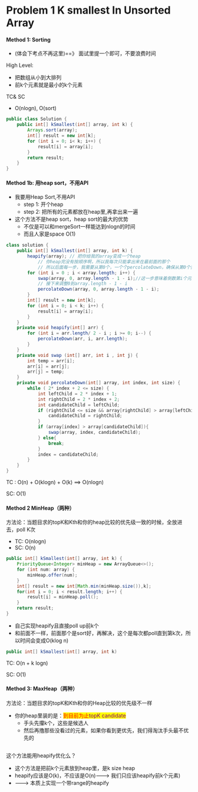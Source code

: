 # Problem 1 K smallest In Unsorted Array

#### Method 1: Sorting&#x20;

* (体会下考点不再这里)==》 面试里提一个即可，不要浪费时间

High Level:

* 把数组从小到大排列
* 前k个元素就是最小的k个元素

TC& SC

* O(nlogn), O(sort)

```java
public class Solution {
    public int[] kSmallest(int[] array, int k) {
        Arrays.sort(array);
        int[] result = new int[k];
        for (int i = 0; i< k; i++) {
            result[i] = array[i];
        }
        return result;
    }
}
```

#### Method 1b: 用heap sort，不用API

* 我要用Heap Sort,不用API
  * step 1:  开个heap
  * step 2: 把所有的元素都放在heap里,再拿出来一遍
* 这个方法不是heap sort，heap sort的最大的优势
  * 不仅是可以和mergeSort一样能达到nlogn的时间
  * 而且人家是space O(1)

```java
class solution {
    public int[] kSmallest(int[] array, int k) {
        heapify(array); // 把你给我的array变成一个heap 
            // 你heap完没有按顺序啊，所以我每次只能拿出来在最前面的那个
            // 所以后面每一步，我需要从第0个，一个个percolateDown，确保从第0个到第k-1个都是排好序的
        for (int i = 0 ; i < array.length; i++) {
            swap(array, 0, array.length - 1 - i);//这一步意味着倒数第i个元素已经完成了排序
            // 接下来调整0到array.length - 1 - i
            percolateDown(array, 0, array.length - 1 - i);
        }
        int[] result = new int[k];
        for (int i = 0; i < k; i++) {
            result[i] = array[i];
        }
    }
    private void heapify(int[] arr) {
        for (int i = arr.length/ 2 - i ; i >= 0; i--) {
            percolateDown(arr, i, arr.length);
        }
    }
    private void swap (int[] arr, int i , int j) {
        int temp = arr[i];
        arr[i] = arr[j];
        arr[j] = temp;
    }
    private void percolateDown(int[] array, int index, int size) {
        while ( 2* index + 2 <= size) {
            int leftChild = 2 * index + 1;
            int rightChild = 2 * index + 2;
            int candidateChild = leftChild;
            if (rightChild <= size && array[rightChild] > array[leftChild]) {
                candidateChild = rightChild;
            }
            if (array[index] > array[candidateChild]){
                swap(array, index, candidateChild);
            } else{
                break;
            }
            index = candidateChild;
        }
    }
}
```

TC : O(n) + O(klogn) + O(k) ==> O(nlogn)

SC: O(1)





#### Method 2 MinHeap（两种）

方法论：当题目求的topK和Kth和你的heap比较的优先级一致的时候，全放进去，poll K次

* TC: O(nlogn)
* SC: O(n)



```java
public int[] kSmallest(int[] array, int k) {
    PriorityQueue<Integer> minHeap = new ArrayQueue<>();
    for (int num: array) {
        minHeap.offer(num);
    }
    int[] result = new int[Math.min(minHeap.size()),k];
    for(int i = 0; i < result.length; i++) {
        result[i] = minHeap.poll();
    }
    return result;
}
```



* 自己实现heapify且直接poll up前k个
* 和前面不一样，前面那个是sort好，再解决，这个是每次都poll直到第k次，所以时间会变成O(klog n)



```java
public int[] kSmallest(int[] array, int k)
```

TC: O(n + k logn)

SC: O(1)





#### Method 3: MaxHeap（两种）

方法论：当题目求的topK和Kth和你的Heap比较的优先级不一样

* 你的heap里装的是：<mark style="color:red;">到目前为止</mark><mark style="color:purple;">topK candidate</mark>
  * 手头先攥k个，这些是候选人
  * 然后再撸那些没看过的元素，如果你看到更优先，我们得淘汰手头最不优先的

```java
```

这个方法能用heapify优化么？

* 这个方法是把前k个元素放到heap里，是k size heap
* heapify应该是O(k)，不应该是O(n)---> 我们只应该heapify前k个元素)
* \---> 本质上实现一个带range的heapify

```java
```

